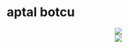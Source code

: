 # aptal botcu


<div align="center">
    <img src="https://komarev.com/ghpvc/?username=devilsxd&color=dc143c"/>
</div>

<div align="center">
    <a href="https://discord.com/users/645296920922947615" title="Discord Profile"><img src="https://lanyard-profile-readme.vercel.app/api/645296920922947615"></a>
</div>
